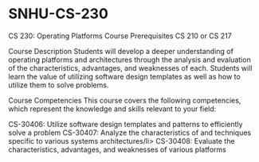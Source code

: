 # SNHU-CS-230

CS 230: Operating Platforms
Course Prerequisites
CS 210 or CS 217

Course Description
Students will develop a deeper understanding of operating platforms and architectures through the analysis and 
evaluation of the characteristics, advantages, and weaknesses of each. Students will learn the value of utilizing 
software design templates as well as how to utilize them to solve problems.

Course Competencies
This course covers the following competencies, which represent the knowledge and skills relevant to your field:

CS-30406: Utilize software design templates and patterns to efficiently solve a problem
CS-30407: Analyze the characteristics of and techniques specific to various systems architectures/li>
CS-30408: Evaluate the characteristics, advantages, and weaknesses of various platforms
